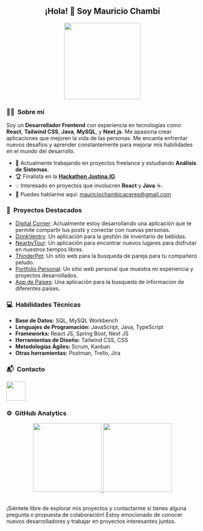 <div align="center">
  <h2>¡Hola! 👋 Soy Mauricio Chambi </h2> 
  <img src="https://mauricio-chambi.netlify.app/LogoPage.png" width="200px" height="200px"/>
</div>

### 👨‍💻 &nbsp;Sobre mí
Soy un **Desarrollador Frontend** con experiencia en tecnologías como **React**, **Tailwind CSS**, **Java**, **MySQL**, y **Next.js**. Me apasiona crear aplicaciones que mejoren la vida de las personas. Me encanta enfrentar nuevos desafíos y aprender constantemente para mejorar mis habilidades en el mundo del desarrollo.

- 💼 Actualmente trabajando en proyectos freelance y estudiando **Análisis de Sistemas**.
- 🏆 Finalista en la <a target="_blank" href="https://drive.google.com/file/d/1dsnGmJF38at_e3ZymZZvB7vwHD_6UYz7/view">**Hackathon Justina.IO**</a>.
- 💡 Interesado en proyectos que involucren **React** y **Java** ☕.
- 📧 Puedes hablarme aqui: mauriciochambicaceres@gmail.com

### 🚀 &nbsp;Proyectos Destacados
- <a targer="_blank" href="https://digital-corner.netlify.app/">Digital Corner</a>: Actualmente estoy desarrollando una aplicación que te permite compartir tus posts y conectar con nuevas personas.<br>
- <a target="_blank" href="https://drinkventry.netlify.app/">DrinkVentry</a>: Un aplicación para la gestión de inventario de bebidas.<br>
- <a target="_blank" href="https://nearbytour.vercel.app/home">NearbyTour</a>: Un aplicación para encontrar nuevos lugares para disfrutar en nuestros tiempos libres.<br>
- <a target="_blank" href="https://thinderpet.vercel.app/">ThinderPet</a>: Un sitio web para la busqueda de pareja para tu compañero peludo.<br>
- <a target="_blank" href="https://mauricio-chambi.netlify.app">Portfolio Personal</a>: Un sitio web personal que muestra mi experiencia y proyectos desarrollados.<br>
- <a target="_blank" href="https://countries-api-rest-react.netlify.app">App de Paises</a>: Una aplicación para la busqueda de informacion de diferentes paises.<br>

### 💻 &nbsp;Habilidades Técnicas
- <b>Base de Datos:</b> SQL, MySQL Workbench<br>
- <b>Lenguajes de Programación:</b> JavaScript, Java, TypeScript<br>
- <b>Frameworks: </b> React JS, Spring Boot, Next JS<br>
- <b>Herramientas de Diseño:</b> Tailwind CSS, CSS <br>
- <b>Metodologías Ágiles: </b> Scrum, Kanban<br>
- <b>Otras herramientas:</b> Postman, Trello, Jira<br>

### 📬 &nbsp;Contacto

<a href="https://www.linkedin.com/in/mauricio-chambi-7a90b724a/"><img width="50px" src="https://cdn.jsdelivr.net/gh/devicons/devicon@latest/icons/linkedin/linkedin-original.svg" /></a>

### ⚙️ &nbsp;GitHub Analytics
<p align="center">
  <a href="https://github.com/De1t4">
    <img height="180em" src="https://github-readme-stats-eight-theta.vercel.app/api?username=De1t4&show_icons=true&theme=radical&include_all_commits=true&count_private=true">
    <img height="180em" src="https://github-readme-stats-eight-theta.vercel.app/api/top-langs/?username=De1t4&layout=compact&langs_count=8&theme=radical">
  </a>
</p>

<br>
¡Siéntete libre de explorar mis proyectos y contactarme si tienes alguna pregunta o propuesta de colaboración! Estoy emocionado de conocer nuevos desarrolladores y trabajar en proyectos interesantes juntos.
